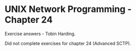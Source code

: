 UNIX Network Programming - Chapter 24
======================================
Exercise answers - Tobin Harding.

Did not complete exercises for chapter 24 (Advanced SCTP).
